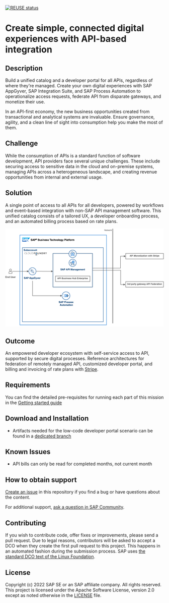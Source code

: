 [![REUSE status](https://api.reuse.software/badge/github.com/SAP-samples/btp-create-api-integrations)](https://api.reuse.software/info/github.com/SAP-samples/btp-create-api-integrations)

# Create simple, connected digital experiences with API-based integration

## Description
Build a unified catalog and a developer portal for all APIs, regardless of where they're managed. Create your own digital experiences with SAP AppGyver, SAP Integration Suite, and SAP Process Automation to operationalize access requests, federate API from disparate gateways, and monetize their use.

In an API-first economy, the new business opportunities created from transactional and analytical systems are invaluable. Ensure governance, agility, and a clean line of sight into consumption help you make the most of them.

## Challenge
While the consumption of APIs is a standard function of software development, API providers face several unique challenges. These include securing access to sensitive data in the cloud and on-premise systems, managing APIs across a heterogeneous landscape, and creating revenue opportunities from internal and external usage.

## Solution
A single point of access to all APIs for all developers, powered by workflows and event-based integration with non-SAP API management software. This unified catalog consists of a tailored UX, a developer onboarding process, and an automated billing process based on rate plans.

![Low Code Developer Portal - Solution Diagram](./images/dev_portal_solution_diagram.png)

## Outcome
An empowered developer ecosystem with self-service access to API, supported by secure digital processes. Reference architectures for federation of remotely managed API, customized developer portal, and billing and invoicing of rate plans with [Stripe](https://stripe.com/).

## Requirements
You can find the detailed pre-requisites for running each part of this mission in the [Getting started guide](./01-GettingStartedGuide/README.md)

## Download and Installation
- Artifacts needed for the low-code developer portal scenario can be found in a [dedicated branch](https://github.com/SAP-samples/btp-create-api-integrations/tree/low-code-dev-portal)

## Known Issues
- API bills can only be read for completed months, not current month

## How to obtain support
[Create an issue](https://github.com/SAP-samples/btp-create-api-integrations/issues) in this repository if you find a bug or have questions about the content.
 
For additional support, [ask a question in SAP Community](https://answers.sap.com/questions/ask.html).

## Contributing
If you wish to contribute code, offer fixes or improvements, please send a pull request. Due to legal reasons, contributors will be asked to accept a DCO when they create the first pull request to this project. This happens in an automated fashion during the submission process. SAP uses [the standard DCO text of the Linux Foundation](https://developercertificate.org/).

## License
Copyright (c) 2022 SAP SE or an SAP affiliate company. All rights reserved. This project is licensed under the Apache Software License, version 2.0 except as noted otherwise in the [LICENSE](LICENSE) file.
